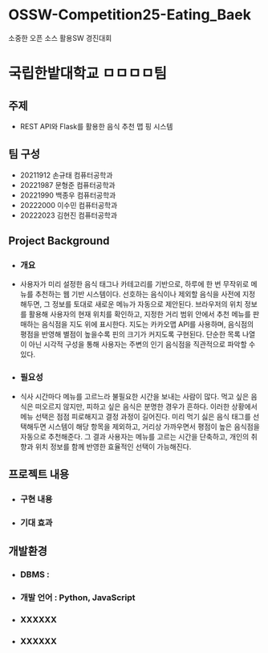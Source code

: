 # OSSW-Competition25-Eating_Baek
소중한 오픈 소스 활용SW 경진대회 
# 국립한밭대학교 ㅁㅁㅁㅁ팀

## 주제 
- REST API와 Flask를 활용한 음식 추천 맵 핑 시스템
  
## 팀 구성 
- 20211912 손규태 컴퓨터공학과
- 20221987 문형준 컴퓨터공학과
- 20221990 백종우 컴퓨터공학과
- 20222000 이수민 컴퓨터공학과
- 20222023 김현진 컴퓨터공학과

## Project Background
  - ### 개요
  - 사용자가 미리 설정한 음식 태그나 카테고리를 기반으로, 하루에 한 번 무작위로 메뉴를 추천하는 웹 기반 시스템이다. 선호하는 음식이나 제외할 음식을 사전에 지정해두면, 그 정보를 토대로 새로운 메뉴가 자동으로 제안된다. 브라우저의 위치 정보를 활용해 사용자의 현재 위치를 확인하고, 지정한 거리 범위 안에서 추천 메뉴를 판매하는 음식점을 지도 위에 표시한다. 지도는 카카오맵 API를 사용하며, 음식점의 평점을 반영해 별점이 높을수록 핀의 크기가 커지도록 구현된다. 단순한 목록 나열이 아닌 시각적 구성을 통해 사용자는 주변의 인기 음식점을 직관적으로 파악할 수 있다.
  - ### 필요성
  - 식사 시간마다 메뉴를 고르느라 불필요한 시간을 보내는 사람이 많다. 먹고 싶은 음식은 떠오르지 않지만, 피하고 싶은 음식은 분명한 경우가 흔하다. 이러한 상황에서 메뉴 선택은 점점 피로해지고 결정 과정이 길어진다. 미리 먹기 싫은 음식 태그를 선택해두면 시스템이 해당 항목을 제외하고, 거리상 가까우면서 평점이 높은 음식점을 자동으로 추천해준다. 그 결과 사용자는 메뉴를 고르는 시간을 단축하고, 개인의 취향과 위치 정보를 함께 반영한 효율적인 선택이 가능해진다.
    
## 프로젝트 내용
  - ### 구현 내용
  - ### 기대 효과

## 개발환경
  - ### DBMS :
  - ### 개발 언어 : Python, JavaScript 
  - ### XXXXXX
  - ### XXXXXX
